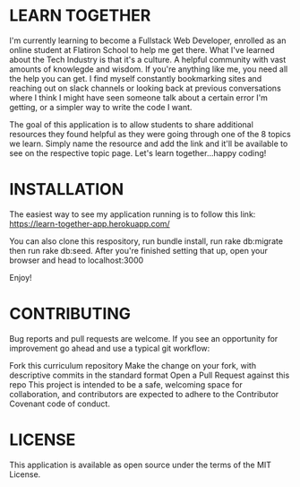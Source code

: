 # LEARN TOGETHER

I'm currently learning to become a Fullstack Web Developer, enrolled as an online student at Flatiron School to help me get there. What I've learned about the Tech Industry is that it's a culture. A helpful community with vast amounts of knowlegde and wisdom. If you're anything like me, you need all the help you can get. I find myself constantly bookmarking sites and reaching out on slack channels or looking back at previous conversations where I think I might have seen someone talk about a certain error I'm getting, or a simpler way to write the code I want.

The goal of this application is to allow students to share additional resources they found helpful as they were going through one of the 8 topics we learn. Simply name the resource and add the link and it'll be available to see on the respective topic page. Let's learn together...happy coding!

# INSTALLATION 

The easiest way to see my application running is to follow this link: https://learn-together-app.herokuapp.com/

You can also clone this respository, run bundle install, run rake db:migrate then run rake db:seed.  After you're finished setting that up, open your browser and head to localhost:3000

Enjoy!

# CONTRIBUTING

Bug reports and pull requests are welcome. If you see an opportunity for improvement go ahead and use a typical git workflow:

Fork this curriculum repository
Make the change on your fork, with descriptive commits in the standard format
Open a Pull Request against this repo
This project is intended to be a safe, welcoming space for collaboration, and contributors are expected to adhere to the Contributor Covenant code of conduct.

# LICENSE

This application is available as open source under the terms of the MIT License.
